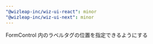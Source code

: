 ```yaml
---
"@wizleap-inc/wiz-ui-react": minor
"@wizleap-inc/wiz-ui-next": minor
---
```


FormControl 内のラベルタグの位置を指定できるようにする
